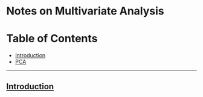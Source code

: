 # Notes on Multivariate Analysis


Table of Contents
=================

  * [Introduction](#ch-1-)
  * [PCA](#ch-2-)

  
---

## [Introduction](#ch-1-)

